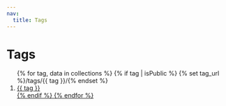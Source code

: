 ```yaml
---
nav:
  title: Tags
---
```


# Tags

<ol>
  {% for tag, data in collections %}
  {% if tag | isPublic %}
  {% set tag_url %}/tags/{{ tag }}/{% endset %}
  <li><a href="{{ tag_url | url }}">{{ tag }}</li>
  {% endif %}
  {% endfor %}
</ol>
